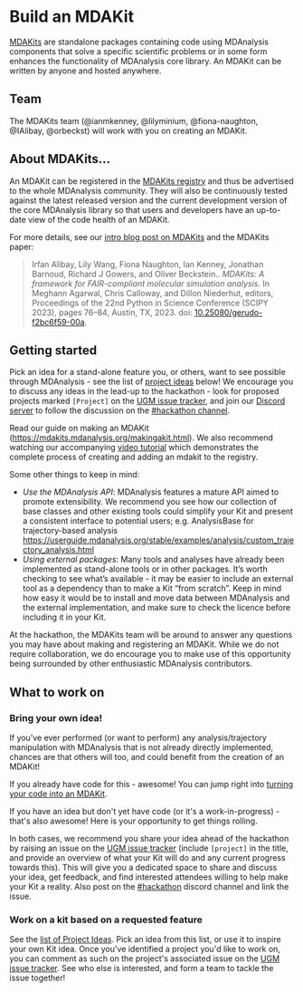 # Build an MDAKit

[MDAKits](https://mdakits.mdanalysis.org/) are
standalone packages containing code using MDAnalysis components that
solve a specific scientific problems or in some form enhances the
functionality of MDAnalysis core library. An MDAKit can be written by
anyone and hosted anywhere.

## Team

The MDAKits team (@ianmkenney, @lilyminium, @fiona-naughton, @IAlibay,
@orbeckst) will work with you on creating an MDAKit.


## About MDAKits...

An MDAKit can be registered in the [MDAKits
registry](https://mdakits.mdanalysis.org/mdakits.html) and thus be
advertised to the whole MDAnalysis community. They will also be
continuously tested against the latest released version and the
current development version of the core MDAnalysis library so that
users and developers have an up-to-date view of the code health of an
MDAKit.

For more details, see our [intro blog post on
MDAKits](https://www.mdanalysis.org/2022/08/24/mdakits-intro/) and the
MDAKits paper: 

> Irfan Alibay, Lily Wang, Fiona Naughton, Ian Kenney, Jonathan Barnoud, 
  Richard J Gowers, and Oliver Beckstein.. *MDAKits: A framework for
  FAIR-compliant molecular simulation analysis.* In Meghann Agarwal,
  Chris Calloway, and Dillon Niederhut, editors, Proceedings of the
  22nd Python in Science Conference (SCIPY 2023), pages 76–84, Austin,
  TX, 2023. doi:
  [10.25080/gerudo-f2bc6f59-00a](https://doi.org/10.25080/gerudo-f2bc6f59-00a).

## Getting started

Pick an idea for a stand-alone feature you, or others, want to see 
possible through MDAnalysis - see the list of 
[project ideas](#work-on-a-kit-based-on-a-requested-feature) below!
We encourage you to discuss any ideas in the lead-up to the hackathon -
look for proposed projects marked `[Project]` on the 
[UGM issue tracker][issue-tracker], and join our [Discord server][discord]
to follow the discussion on the [#hackathon channel][hackathon-channel].

Read our guide on making an MDAKit (https://mdakits.mdanalysis.org/makingakit.html). We also recommend watching our accompanying [video tutorial](https://www.youtube.com/watch?v=viCPUHkgSxg) which demonstrates the complete process of creating and adding an mdakit to the registry.

Some other things to keep in mind:
- *Use the MDAnalysis API*: MDAnalysis features a mature API aimed to
promote extensibility. We recommend you see how our collection of base
classes and other existing tools could simplify your Kit and present a
consistent interface to potential users; e.g.  AnalysisBase for
trajectory-based analysis
https://userguide.mdanalysis.org/stable/examples/analysis/custom_trajectory_analysis.html
- *Using external packages*: Many tools and analyses have already been
implemented as stand-alone tools or in other packages. It’s worth
checking to see what’s available - it may be easier to include an external
tool as a dependency than to make a Kit “from scratch”. Keep in mind how
easy it would be to install and move data between MDAnalysis and the
external implementation, and make sure to check the licence
before including it in your Kit.


At the hackathon, the MDAKits team will be around to answer any questions
you may have about making and registering an MDAKit. While we do not require
collaboration, we do encourage you to make use of this opportunity being
surrounded by other enthusiastic MDAnalysis contributors.

## What to work on

### Bring your own idea!

If you’ve ever performed (or want to perform) any analysis/trajectory 
manipulation with MDAnalysis that is not already directly implemented, 
chances are that others will too, and could benefit from the creation 
of an MDAKit! 

If you already have code for this - awesome! You can jump right into 
[turning your code into an MDAKit](https://mdakits.mdanalysis.org/makingakit.html).

If you have an idea but don't yet have code (or it's a work-in-progress) - 
that's also awesome! Here is your opportunity to get things rolling.

In both cases, we recommend you share your idea ahead of the hackathon
by raising an issue on the [UGM issue tracker][issue-tracker] (include
`[project]` in the title, and provide an overview of what your Kit will 
do and any current progress towards this). This will give you a dedicated 
space to share and discuss your idea, get feedback, and 
find interested attendees willing to help make your Kit a reality.
Also post on the [#hackathon][hackathon-channel] discord channel and link 
the issue.


### Work on a kit based on a requested feature

See the [list of Project Ideas](./projects.md). Pick an idea from this
list, or use it to inspire your own Kit idea. Once you've identified a
project you'd like to work on, you can comment as such on the project's
associated issue on the [UGM issue tracker][issue-tracker]. See who else 
is interested, and form a team to tackle the issue together!

[discord]: https://discord.com/invite/sAKgZZnPv4
[hackathon-channel]: https://discord.com/channels/807348386012987462/1152628719354118205
[issue-tracker]: https://github.com/MDAnalysis/UGM2023/issues
